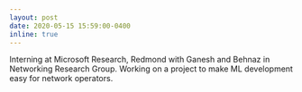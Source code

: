```yaml
---
layout: post
date: 2020-05-15 15:59:00-0400
inline: true
---
```


Interning at Microsoft Research, Redmond with Ganesh and Behnaz in Networking Research Group. Working on a project to make ML development easy for network operators.

